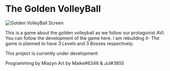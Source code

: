 # The Golden VolleyBall
![Golden VolleyBall Screen](https://user-images.githubusercontent.com/94353989/153603813-5317ed5d-f39e-4a49-8cc5-952051c4b5c1.gif)

 This is a game about the golden volleyball as we follow our protagonist AVI. 
 You can follow the development of the game here.
 I am rebuilding it- The game is planned to have 3 Levels and 3 Bosses respectively.
 
 This project is currently under development

Programming by Miazyn
Art by Maike#6346 & Jul#3855
